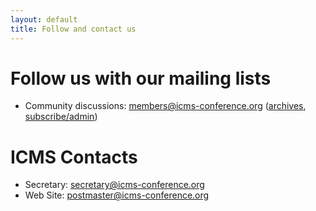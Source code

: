 ```yaml
---
layout: default
title: Follow and contact us
---
```


# Follow us with our mailing lists

* Community discussions:
 [members@icms-conference.org](http://lists.informatik.uni-erlangen.de/mailman/listinfo/icms-conference)
 ([archives](http://lists.informatik.uni-erlangen.de/mailman/private/icms-conference/), [subscribe/admin](http://lists.informatik.uni-erlangen.de/mailman/listinfo/icms-conference))

# ICMS Contacts

* Secretary: [secretary@icms-conference.org](secretary@icms-conference.org)
* Web Site: [postmaster@icms-conference.org](postmaster@icms-conference.org)
